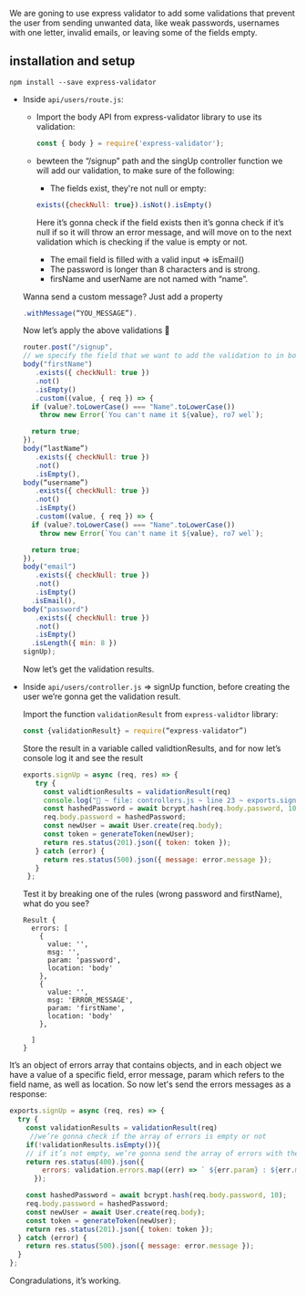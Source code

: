  We are goning to use express validator to add some validations that prevent the user from sending unwanted data, like weak passwords, usernames with one letter, invalid emails, or leaving some of the fields empty.


## installation and setup

`npm install --save express-validator
`
- Inside ```api/users/route.js```:
  -  Import the body API from express-validator library to use its validation:
     ```js 
     const { body } = require('express-validator');
     ```


  - bewteen the “/signup” path and the singUp controller function we will add our validation, to make sure of the following:
     - The fields exist, they're not null or empty:
     ```js 
     exists({checkNull: true}).isNot().isEmpty()
     ```
      Here it’s gonna check if the field exists then it’s gonna check if it’s null if so it will throw an error      message, and will move on to the next               validation which is checking if the value is empty or not.
     - The email field is filled with a valid input  => isEmail()
     - The password is longer than 8 characters and is strong.
     - firsName and userName are not named with “name”.
    
   Wanna send a custom message?
    Just add a property 
    ```js
    .withMessage(“YOU_MESSAGE”).
    ```

    Now let’s apply the above validations 🥳
     
     ```js
     router.post("/signup",
     // we specify the field that we want to add the validation to in body arguments
     body("firstName")
        .exists({ checkNull: true })
        .not()
        .isEmpty()
        .custom((value, { req }) => {
       if (value?.toLowerCase() === "Name".toLowerCase())
         throw new Error(`You can't name it ${value}, ro7 wel`);

       return true;
     }),
    body(“lastName”)
        .exists({ checkNull: true })
        .not()
        .isEmpty(),
    body(“username”)
        .exists({ checkNull: true })
        .not()
        .isEmpty()
        .custom((value, { req }) => {
       if (value?.toLowerCase() === "Name".toLowerCase())
         throw new Error(`You can't name it ${value}, ro7 wel`);

       return true;
     }),
    body("email")
        .exists({ checkNull: true })
        .not()
        .isEmpty()
       .isEmail(),
    body("password")
        .exists({ checkNull: true })
        .not()
        .isEmpty()
       .isLength({ min: 8 })
     signUp);
    ```
    
    Now let’s get the validation results.
 - Inside `api/users/controller.js`  => signUp function, before creating the user we’re gonna get the validation result.
    

    Import the function `validationResult` from `express-validtor` library:
    ```js 
    const {validationResult} = require(“express-validator”)
    ```

    Store the result in a variable called validtionResults, and for now let’s console log it and see the result

   ```js 
   exports.signUp = async (req, res) => {
      try {
        const validtionResults = validationResult(req)
        console.log("🚀 ~ file: controllers.js ~ line 23 ~ exports.signUp= ~ errors", errors)
        const hashedPassword = await bcrypt.hash(req.body.password, 10);
        req.body.password = hashedPassword;
        const newUser = await User.create(req.body);
        const token = generateToken(newUser);
        return res.status(201).json({ token: token });
      } catch (error) {
        return res.status(500).json({ message: error.message });
      }
    };
    ```

    Test it by breaking one of the rules (wrong password and firstName), what do you see?
    ```
    Result {
      errors: [
        {
          value: '',
          msg: '',
          param: 'password',
          location: 'body'
        },
        {
          value: '',
          msg: 'ERROR_MESSAGE',
          param: 'firstName',
          location: 'body'
        },
        
      ]
    }
    ```
 It’s an object of errors array that contains objects, and in each object we have a value of a specific field, error message, param which refers to the field name, as well as location.
So now let's send the errors messages as a response:

```js 
exports.signUp = async (req, res) => {
  try {
    const validationResults = validationResult(req)
     //we’re gonna check if the array of errors is empty or not
    if(!validationResults.isEmpty()){
    // if it’s not empty, we’re gonna send the array of errors with their messages as a response
    return res.status(400).json({
        errors: validation.errors.map((err) => ` ${err.param} : ${err.msg}`),
      });

    const hashedPassword = await bcrypt.hash(req.body.password, 10);
    req.body.password = hashedPassword;
    const newUser = await User.create(req.body);
    const token = generateToken(newUser);
    return res.status(201).json({ token: token });
  } catch (error) {
    return res.status(500).json({ message: error.message });
  }
};
```
Congradulations, it’s working.



